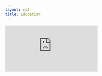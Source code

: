 ```yaml
---
layout: cv2
title: Education
---
```


<embed src="https://jesusthebotanist.github.io/assets/pdfs/CV_Jan2018.pdf" type="application/pdf" />
